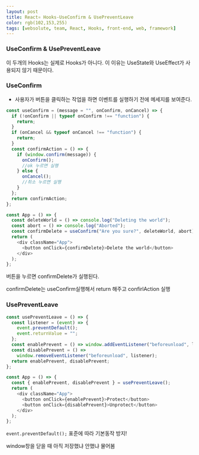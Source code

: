 ```yaml
---
layout: post
title: React⚛ Hooks-UseConfirm & UsePreventLeave
color: rgb(102,153,255)
tags: [websolute, team, React, Hooks, front-end, web, framework]
---
```


### UseConfirm & UsePreventLeave

이 두개의 Hooks는 실제로 Hooks가 아니다. 이 이유는 UseState와 UseEffect가 사용되지 않기 때문이다.

### UseConfirm

- 사용자가 버튼을 클릭하는 작업을 하면 이벤트를 실행하기 전에 메세지를 보여준다.

```javascript
const useConfirm = (message = "", onConfirm, onCancel) => {
  if (!onConfirm || typeof onConfirm !== "function") {
    return;
  }
  if (onCancel && typeof onCancel !== "function") {
    return;
  }
  const confirmAction = () => {
    if (window.confirm(message)) {
      onConfirm();
      //ok 누르면 실행
    } else {
      onCancel();
      //취소 누르면 실행
    }
  };
  return confirmAction;
};

const App = () => {
  const deleteWorld = () => console.log("Deleting the world");
  const abort = () => console.log("Aborted");
  const confirmDelete = useConfirm("Are you sure?", deleteWorld, abort);
  return (
    <div className="App">
      <button onClick={confirmDelete}>Delete the world</button>
    </div>
  );
};
```

버튼을 누르면 confirmDelete가 실행된다.

confirmDelete는 useConfirm실행해서 return 해주고 confirlAction 실행

### UsePreventLeave

```javascript
const usePreventLeave = () => {
  const listener = (event) => {
    event.preventDefault();
    event.returnValue = "";
  };
  const enablePrevent = () => window.addEventListener("beforeunload", listener);
  const disablePrevent = () =>
    window.removeEventListener("beforeunload", listener);
  return enablePrevent, disablePrevent;
};

const App = () => {
  const { enablePrevent, disablePrevent } = usePreventLeave();
  return (
    <div className="App">
      <button onClick={enablePrevent}>Protect</button>
      <button onClick={disablePrevent}>Unprotect</button>
    </div>
  );
};
```

`event.preventDefault();` 표준에 따라 기본동작 방지!

window창을 닫을 때 아직 저장했냐 안했냐 물어봄
